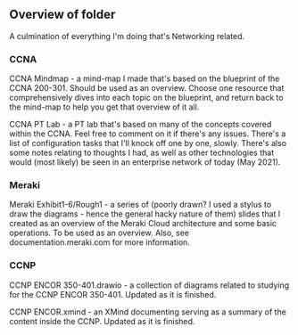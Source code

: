 ## Overview of folder

A culmination of everything I'm doing that's Networking related.

### CCNA 

CCNA Mindmap - a mind-map I made that's based on the blueprint of the CCNA 200-301. Should be used as an overview. Choose one resource that comprehensively dives into each topic on the blueprint, and return back to the mind-map to help you get that overview of it all.

CCNA PT Lab - a PT lab that's based on many of the concepts covered within the CCNA. Feel free to comment on it if there's any issues. There's a list of configuration tasks that I'll knock off one by one, slowly. There's also some notes relating to thoughts I had, as well as other technologies that would (most likely) be seen in an enterprise network of today (May 2021).


### Meraki

Meraki Exhibit1-6/Rough1 - a series of (poorly drawn? I used a stylus to draw the diagrams - hence the general hacky nature of them) slides that I created as an overview of the Meraki Cloud architecture and some basic operations. To be used as an overview. Also, see documentation.meraki.com for more information.

### CCNP

CCNP ENCOR 350-401.drawio - a collection of diagrams related to studying for the CCNP ENCOR 350-401. Updated as it is finished.

CCNP ENCOR.xmind - an XMind documenting serving as a summary of the content inside the CCNP. Updated as it is finished.